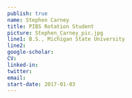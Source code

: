 ```yaml
---
publish: true
name: Stephen Carney
title: PIBS Rotation Student
picture: Stephen_Carney_pic.jpg
line1: B.S., Michigan State University
line2:
google-scholar: 
CV:
linked-in: 
twitter:
email:
start-date: 2017-01-03
---
```

